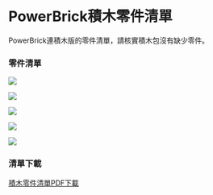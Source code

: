 # PowerBrick積木零件清單

PowerBrick連積木版的零件清單，請核實積木包沒有缺少零件。

### 零件清單

![](https://kittenbothk.readthedocs.io/en/latest/\_images/page1.jpg)

![](https://kittenbothk.readthedocs.io/en/latest/\_images/page2.jpg)

![](https://kittenbothk.readthedocs.io/en/latest/\_images/page3.jpg)

![](https://kittenbothk.readthedocs.io/en/latest/\_images/page4.jpg)

![](https://kittenbothk.readthedocs.io/en/latest/\_images/page5.jpg)

### 清單下載

[積木零件清單PDF下載](https://bit.ly/Powerbrick10in1BuildingGuide)
